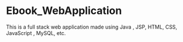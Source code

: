 # Ebook_WebApplication
This is a full stack web application made using Java , JSP, HTML, CSS, JavaScript , MySQL, etc.
